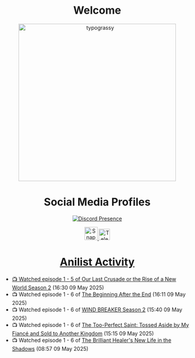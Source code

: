 <div align="center">

# Welcome
<a href="https://github.com/kawarimidoll/typograssy">
    <img alt="typograssy" src="https://typograssy.deno.dev/api?text=%E3%82%88%E3%81%86%E3%81%93%E3%81%9D%E3%81%BF%E3%81%AA%E3%81%95%E3%82%93%20-%20Sheby--&&l0=none&l1=82d9d0&l2=027353&l3=038c4c&l4=01402e&bg=none&frame=none&speed=100&comment=" width="421.99">
</a>

</div>

<div align="center">

# Social Media Profiles

[![Discord Presence](https://lanyard.cnrad.dev/api/612532963938271232)](https://discord.com/users/612532963938271232)


<a href="https://www.snapchat.com/add/a.sheby" title="Snapchat Profile">
    <img src="https://www.freepnglogos.com/uploads/snapchat-logo-png-0.png" width="35" alt="Snapchat Logo" />


<a href="https://t.me/ASheby" title="Telegram Profile">
    <img src="https://www.freepnglogos.com/uploads/telegram-logo-png-0.png" width="30" alt="Telegram Logo" />


</div>

<div align="center">

# Anilist Activity

</div>

<!-- ANILIST_ACTIVITY:start -->

-   📺 Watched episode 1 - 5 of [Our Last Crusade or the Rise of a New World Season 2](https://anilist.co/anime/139825) (16:30 09 May 2025)
-   📺 Watched episode 1 - 6 of [The Beginning After the End](https://anilist.co/anime/183161) (16:11 09 May 2025)
-   📺 Watched episode 1 - 6 of [WIND BREAKER Season 2](https://anilist.co/anime/178680) (15:40 09 May 2025)
-   📺 Watched episode 1 - 6 of [The Too-Perfect Saint: Tossed Aside by My Fiancé and Sold to Another Kingdom](https://anilist.co/anime/183275) (15:15 09 May 2025)
-   📺 Watched episode 1 - 6 of [The Brilliant Healer's New Life in the Shadows](https://anilist.co/anime/175872) (08:57 09 May 2025)

<!-- ANILIST_ACTIVITY:end -->
